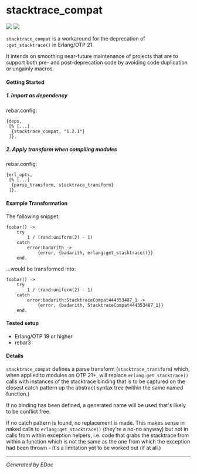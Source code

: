 stacktrace\_compat
==================

[![](https://img.shields.io/hexpm/v/stacktrace_compat.svg?style=flat)](https://hex.pm/packages/stacktrace_compat)
[![](https://travis-ci.org/g-andrade/stacktrace_compat.png?branch=master)](https://travis-ci.org/g-andrade/stacktrace_compat)

`stacktrace_compat` is a workaround for the deprecation of
`:get_stacktrace()` in Erlang/OTP 21.

It intends on smoothing near-future maintenance of projects that are to
support both pre- and post-deprecation code by avoiding code duplication
or ungainly macros.

#### Getting Started

##### 1. Import as dependency

rebar.config:

    {deps,
     [% [...]
      {stacktrace_compat, "1.2.1"}
     ]}.

##### 2. Apply transform when compiling modules

rebar.config:

    {erl_opts,
     [% [...]
      {parse_transform, stacktrace_transform}
     ]}.

#### Example Transformation

The following snippet:

    foobar() ->
        try
            1 / (rand:uniform(2) - 1)
        catch
            error:badarith ->
                {error, {badarith, erlang:get_stacktrace()}}
        end.

...would be transformed into:

    foobar() ->
        try
            1 / (rand:uniform(2) - 1)
        catch
            error:badarith:StacktraceCompat444353487_1 ->
                {error, {badarith, StacktraceCompat444353487_1}}
        end.

#### Tested setup

-   Erlang/OTP 19 or higher
-   rebar3

#### Details

`stacktrace_compat` defines a parse transform (`stacktrace_transform`)
which, when applied to modules on OTP 21+, will replace
`erlang:get_stacktrace()` calls with instances of the stacktrace binding
that is to be captured on the closest catch pattern up the abstract
syntax tree (within the same named function.)

If no binding has been defined, a generated name will be used that's
likely to be conflict free.

If no catch pattern is found, no replacement is made. This makes sense
in naked calls to `erlang:get_stacktrace()` (they're a no-no anyway) but
not in calls from within exception helpers, i.e. code that grabs the
stacktrace from within a function which is not the same as the one from
which the exception had been thrown - it's a limitation yet to be worked
out (if at all.)

------------------------------------------------------------------------

*Generated by EDoc*
